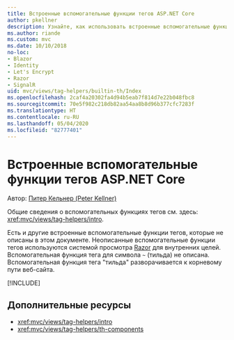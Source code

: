 ```yaml
---
title: Встроенные вспомогательные функции тегов ASP.NET Core
author: pkellner
description: Узнайте, как использовать встроенные вспомогательные функции тегов ASP.NET Core для более эффективной работы.
ms.author: riande
ms.custom: mvc
ms.date: 10/10/2018
no-loc:
- Blazor
- Identity
- Let's Encrypt
- Razor
- SignalR
uid: mvc/views/tag-helpers/builtin-th/Index
ms.openlocfilehash: 2caf4a20302fa4d94b5eab7f814d7e22b048fbc8
ms.sourcegitcommit: 70e5f982c218db82aa54aa8b8d96b377cfc7283f
ms.translationtype: HT
ms.contentlocale: ru-RU
ms.lasthandoff: 05/04/2020
ms.locfileid: "82777401"
---
```

# <a name="aspnet-core-built-in-tag-helpers"></a>Встроенные вспомогательные функции тегов ASP.NET Core

Автор: [Питер Кельнер (Peter Kellner)](https://peterkellner.net)

Общие сведения о вспомогательных функциях тегов см. здесь: <xref:mvc/views/tag-helpers/intro>.

Есть и другие встроенные вспомогательные функции тегов, которые не описаны в этом документе. Неописанные вспомогательные функции тегов используются системой просмотра [Razor](xref:mvc/views/razor) для внутренних целей. Вспомогательная функция тега для символа `~` (тильда) не описана. Вспомогательная функция тега "тильда" разворачивается к корневому пути веб-сайта.

[!INCLUDE[](~/includes/built-in-TH.md)]

## <a name="additional-resources"></a>Дополнительные ресурсы

* <xref:mvc/views/tag-helpers/intro>
* <xref:mvc/views/tag-helpers/th-components>
